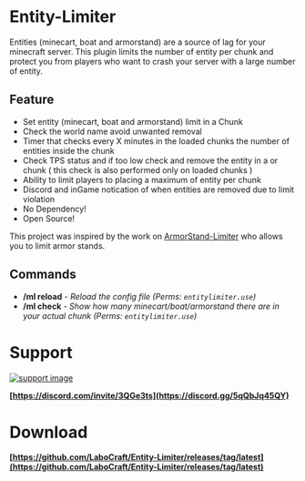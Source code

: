# Entity-Limiter

Entities (minecart, boat and armorstand) are a source of lag for your minecraft server.
This plugin limits the number of entity per chunk and protect you from players who want to crash your server with a large number of entity.

## Feature
* Set entity (minecart, boat and armorstand) limit in a Chunk
* Check the world name avoid unwanted removal
* Timer that checks every X minutes in the loaded chunks the number of entities inside the chunk
* Check TPS status and if too low check and remove the entity in a or chunk ( this check is also performed only on loaded chunks )
* Ability to limit players to placing a maximum of entity per chunk
* Discord and inGame notication of when entities are removed due to limit violation
* No Dependency!
* Open Source!

This project was inspired by the work on [ArmorStand-Limiter](https://github.com/xSavior-of-God/ArmorStand-Limiter) who allows you to limit armor stands.

## Commands
* **/ml reload** - *Reload the config file (Perms: `entitylimiter.use`)*
* **/ml check** - *Show how many minecart/boat/armorstand there are in your actual chunk (Perms: `entitylimiter.use`)*

# Support

[![support image](https://www.heroxwar.com/discordLogo.png)](https://discord.gg/5qQbJq45QY)

**[https://discord.com/invite/3QGe3ts](https://discord.gg/5qQbJq45QY)**


# Download
**[https://github.com/LaboCraft/Entity-Limiter/releases/tag/latest](https://github.com/LaboCraft/Entity-Limiter/releases/tag/latest)**
